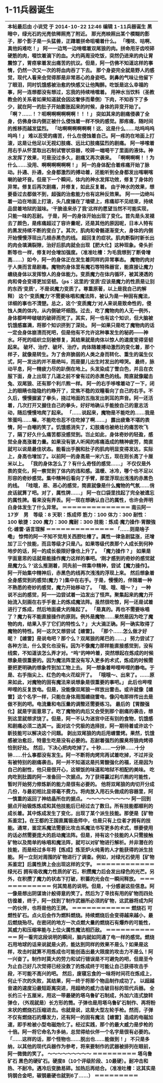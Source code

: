 # 1-11兵器诞生



|  本帖最后由 小说党 于 2014-10-22 12:46 编辑   1-11兵器诞生  黑暗中，绿光石的光亮依稀照亮了附近。  那光亮映照出某个模糊的影子，那个影子是一头猛兽，正蹲着拼命咀嚼着什么。  「嘎吱、咕啊、真他妈难吃！」  阿一一边骂一边啃噬着双尾狼的肉。拼命用牙齿咬碎硬筋的肉，啜饮着滴下的血。大约两周没吃饭，突然仍进来的肉让胃震惊了，胃痉挛着发出痛苦的抗议。但是，阿一仿佛不知道这样的事情，仍然一次又一次的将血肉吞了下去。  那个身姿完全就是野人的感觉，现代人看来会觉得那是非常恶心的身姿吧。刺鼻的气味让他留下了眼泪，同时饥饿感被治愈的快感又让他陶醉。吃饭是这么幸福的事，阿一连想都没有想过，忘我的持续啃噬着。  用神水当饮料（圣教教会的关系者如果知道就会因这奢侈而晕倒）下肉，不知吞下了多少，就在阿一的肚子开始膨胀起来的时候，身体的异变开始了。  「啊？……！？呃啊啊啊啊啊啊！！！」  突如其来的剧痛侵袭了全身，仿佛身体内侧正被什么侵蚀着一样不快的感觉。那疼痛，随时间的推移而越发猛烈。  「咕啊啊啊啊啊啊！这、这是什么……咕呜呜呜呜呜！」  难以忍受的痛苦，什么在侵蚀着自己。阿一疼的在地面上打滚，这是让他足以无视幻肢痛、远比幻肢痛猛烈的剧痛。  阿一哆嗦着用右手从怀里取出石制试管状容器，咬碎一端喝干了里面的液体。神水发挥了效果，可是没过多久，剧痛又再次袭来。  「啊啊啊啊！！为什么……没用、啊啊啊啊啊啊！」  阿一的身体配合着疼痛开始了脉动。扑通、扑通，全身都激烈的搏动着，还能听到全身都发出喀喇喀喇的破坏音。但是下一个瞬间，体内的神水发挥功效，修复了身体的异常。修复后再次剧痛，并修复，如此反复着。  由于神水的效果，想要昏过去都做不到，超强的治愈能力也有这种反效果。  阿一一边绝叫着一边在地面上打滚，头几度撞在了墙壁上，疼痛却不见结束，持续品尝着地狱的滋味。‘干脆谁来杀了我’这样的愿望当然不可能实现，只能一味的忍耐。  于是，阿一的身体开始出现了变化。首先是头发褪去了颜色，是疼痛超过了容许量呢，还是其他的原因呢，日本人特有的黑发持续不断的变白了。其次，肌肉和骨骼逐渐变大，身体的内侧开始慢慢浮现出几根赤黑色的线。  超回复的症状。肌肉断裂时新长出的肉会填满裂隙，治好后肌肉就会出现【肥大化】这种现象。骨头折断等也一样，修复时会增加强度。（准准吐槽：为毛我想到了断骨增高……）如今，阿一的身体正在发生着同样的异常事态。  魔物的肉对于人类而言是剧毒。魔物的身体里有魔石等特殊器官，能直接让魔力缠绕身体以发挥惊人的身体能力。变质魔力在体内循环，被其浸透的肉和骨会变得更加坚韧。（ps：这里的‘变质’应该是魔力的性质是让别的东西‘变质’，不是说魔力变质了。尊重原著，以上是我自己的解释）  这个‘变质魔力’不需要咏唱和魔法阵，被认为是一种固有魔法，详细的事也不清楚。总之，这个‘变质魔力’对人来说是致命性的，侵蚀人类的体内，从内侧破坏细胞。过去，吃了魔物肉的人无一例外，身体都哔哔啵啵的破碎而死了。其实，阿一也有这个知识，但大脑被饥饿感塞满，将那个知识挤到了深处。  阿一如果只是吃了魔物肉的话一定会身体崩溃而死吧，但是他有不允许这种事发生的秘药——神水。坏死的组织立刻被修复，其结果就是肉体以惊人的速度变得坚韧起来。  破坏、治疗、破坏、治疗。肉体随着搏动激烈的变化着，那个样子，就像是转生。为了舍弃脆弱的人类之身而转化、重生的诞生仪式，阿一发出的并不是绝叫，而是婴儿出生时发出的啼哭。  最终，脉动平息，阿一精疲力尽的趴倒在地上。头发染成了雪白色，并且在衣服下面，身上出现了几道之前不曾有过的赤黑色的线。简直就像蹴击兔、双尾狼、还有那个利爪熊一样。  阿一的右手哆嗦着动了一下，闭上的眼睛也隐隐约约睁开了，定焦不稳的双瞳看向了自己的右手。不久后，慢慢握紧了拳头，挠过地面的五指发出刺耳的声音。阿一还活着，几次打开又握住自己的拳头，好好地确认手能按自己的意志活动，随后慢慢地爬了起来。  「……说起来，魔物是不能吃的……我是笨蛋吗……嘛，不能吃也忍不住吃掉了啊……」  露出疲惫不堪的表情，阿一自嘲的笑了。饥饿感消失了，幻肢痛也被绝壮的痛苦吹飞了，隔了好久什么痛苦都没感觉到。岂止如此，身体奇妙的轻盈，感觉全身高涨着力量。如果没有骇人听闻的疼痛造成的精神疲劳，简直就可以说是最佳状态。能看出手腕和肚子的肌肉明显变得发达，实际上，身高也增加了。以前阿一的身高是一米六五，现在则长高了十厘米以上。  「我的身体怎么了？有什么奇怪的感觉……」  不仅仅是外表的变化，阿一察觉到了体内的违和感。温暖、冰冷，哪个也不足以形容的奇妙感觉。集中精神后看向了手臂，那里浮现出浅浅的赤黑色的线。  「哇哦，恶、恶心的感觉，简直就像是什么魔物的气氛……俏皮话就算了吧。对了，属性牌……」  阿一在口袋里找起了完全被遗忘的属性牌。看来没有弄丢。阿一现在想确认自己的属性，也许会弄明白身体发生了什么异常。  ＝＝＝＝＝＝＝＝＝＝＝＝＝＝  南云阿一　17岁　男　等级：8  天职：炼成师  筋力：100  体力：300  耐性：100  敏捷：200  魔力：300  魔耐：300  技能：炼成·魔力操作·胃酸強化·缠雷·语言理解  ＝＝＝＝＝＝＝＝＝＝＝＝＝＝  「……则是啥子嘞」  惊愕的阿一不知不觉用关西腔吐槽了。属性一律急剧猛涨，还增加了三个技能，而且等级才只是八。如果等级代表那个人成长到何种地步的话，阿一的成长极限好像也上升了。  「魔力操作？」  如果是字面意思的话就是能操作魔力这样的事吧。‘刚才感到的奇妙的感觉就是魔力么？’这么推测着，同先前一样集中精神，尝试【魔力操作】。阿一开始集中精神后，赤黑色的线再次浅浅的浮现上来。  然后想象着全身感觉到的感觉\(魔力？\)集中在右手。于是，慢慢的，伴随着一种不熟悉的奇妙的感觉，魔力开始移动了。  「哦、哦、哦～？」  一种说不出的感觉，阿一一边尝试着一边发出了怪声。聚集起来的魔力开始流入刻画在右手手套上的炼成魔法阵。虽然很吃惊，阿一还是试着进行了炼成，然后地面盛大的隆起了。  「是真的。再也不需要咏唱了？魔力有不能直接操作的原则。例外是魔物……果然是因为吃了魔物的肉，结果入手了它们的特性么？」  大大滴正确。阿一确实取得了魔物的特性。阿一这次又想尝试【缠雷】。  「那个……怎么做才好呢？【缠雷】是说电吧？那个么？双尾狼的尾巴的……」  努力尝试了各种方法，什么变化也没有。因为不像魔力那样能直接感觉到，没有线索，不知道该怎么弄才对。“呜”的呻吟着，突然想起在炼成的时候想象是很重要的。因为魔法阵里没有写入更多的术式，炼成的时候需要把更明确的想象传到加工物上去。  阿一想象着哔哩哔哩的静电。于是、右手指尖上、红色的电火花绽开了。  「哦哦～、出来了。……原来如此，对魔物的固有魔法来说想象是很重要的事吧。」  此后也哔哩哔哩的反复放电。但是，没能像双尾狼一样放出雷击。或许就像【缠雷】这个名字一样，只能在身体周围缠绕雷电，像闪电那样传出去是做不到的吧。电流量和电压量的调整还需要练习。  最后的【胃酸强化】就是字面意思了。吃了魔物的肉后又会受到那个剧痛的袭击，想到这里就想求饶了。但是，阿一不认为迷宫中还有别的食物，饥饿感和剧痛必须二选其一。面对这个究极的选择技，阿一期待着或许这个新技能可以解决这个问题。  剥出双尾狼的肉后用缠雷烤。果然，饥饿感被治愈后，特意生吃是没有必要的。忍耐着强烈的腥臭将狼肉烤得恰到好处。  然后，下决心把肉吃掉了。十秒……一分钟……十分钟……什么事都没有发生。阿一不断将肉烤完再试着吃掉，不过并没有被特别的剧痛袭击。阿一并不知道这是托胃酸强化的福，还是因为自己的耐性，他只是很开心，这顿饭的味道和地狱不相配的美味。  吃肉吃到肚圆的阿一准备回一次据点。为了获得赢过利爪熊的可能性，暂时开始努力修炼新的能力是很有必要的。  他将双尾狼的肉切开分成几份，与最初相比显得毫不费力。将肉放入用石头做成的容器里，阿一慎重的返回了神结晶所在的据点。  ～～～～～～～～～  阿一回到据点开始锻炼炼成和其他技能后已经过去了数日。所有技能都顺利的成长着。其中炼成发生了变化，出现了某个派生技能。那便是【矿物系鉴定】。在王都的王国直属锻造师中，也是只有上位者才拥有的技能。通常，鉴定系魔法需要比攻击系魔法书写更多的术式，想要使用的话必然需要庞大的启动魔法阵。但是，持有这个技能的人只需接触矿物以及简单的咏唱和魔法阵，就可以对矿物进行解析。并非潜在的技能，而是经过多年将【炼成】炼至炉火纯青的人才能获得的派生技能。  阿一立刻对周围的矿物进行了调查。例如，对绿光石使用【矿物系鉴定】后属性牌上会出现这样的文字。  ＝＝＝＝＝＝＝＝＝＝＝＝  绿光石  拥有吸收魔力性质的矿石，积攒魔力后会发出绿色的光芒。另外，在积攒了魔力的状态下打破，积蓄的光会在一瞬间释放。  ＝＝＝＝＝＝＝＝＝＝＝＝  何其简易的说明。但是，十分感谢这些信息。阿一像是想出阴谋诡计般得意的笑了。然后为了寻找有用的矿物而四处彷徨着，终于，阿一找到了制作武器所必须的矿物，这武器将成为阿一的伙伴，也将是他的王牌。  ＝＝＝＝＝＝＝＝＝＝＝＝  燃烧石  可燃性矿石。点火后会作为燃料燃烧。持续燃烧后会变得越来越小，最后燃烧殆尽。在密闭的地方一次点燃大量的燃烧石有爆炸的可能性，其威力和压缩率能与上位火属性魔法相匹敌。  ＝＝＝＝＝＝＝＝＝＝＝＝  阿一看完这段说明的瞬间，脑内就如同通了电一样的感觉。燃烧石用地球的话来说就是火药，能达到同样的效果不是么？如果是这样，攻击时就算不用炼成也可能创造出最大限度的攻击力不是么！阿一兴奋了。制作时莫大的劳力和试行错误是不可避免的吧，但是至今为止自己好几次觉得已经没救了的炼成终于可能让自己获得攻击手段，不可能不高兴的吧。  然后，废寝忘食的一味将时间花在炼成上，何止千次的失败，其结果，阿一终于将那个物品制作成功了。  以超越音速的速度沿最短距离突进，用超绝的威力击破目标的现代兵器。  全长约三十五厘米，用这一带最硬的塔乌鲁矿石制成，外加六连式旋转弹仓，（外观就是）长方形的筒。子弹也是用塔乌鲁矿石制作、再将粉末状的燃烧石压缩进去。也就是说，这是大型左轮手枪。然而，子弹不仅有燃烧石的爆发力，还有阿一的固有魔法【缠雷】造成的电磁加速，即手枪被小型电磁炮化了。经过实践，那个的最大威力是步枪的十倍。阿一将它命名为多纳，总觉得给伙伴一个名字是很有必要的。  「……这样的话，那个怪物也……脱出也……能做到！」  不只是多纳，以其他的现代兵器作为参考，将来要制作的武器被排列在眼前，阿一微微的笑了。  ～～～～～～～～～  ＝＝＝＝＝＝＝＝＝  塔乌鲁矿石  黑色的硬矿石。硬度8（10个评级阶段、10最硬）。耐冲击和热、不耐冷。遇冷后变脆易碎。加热后再结合。（准准吐槽：这其实是钨钢合金吧，碳钢最硬也就到6了……）  ＝＝＝＝＝＝＝＝＝  |
| :--- |


